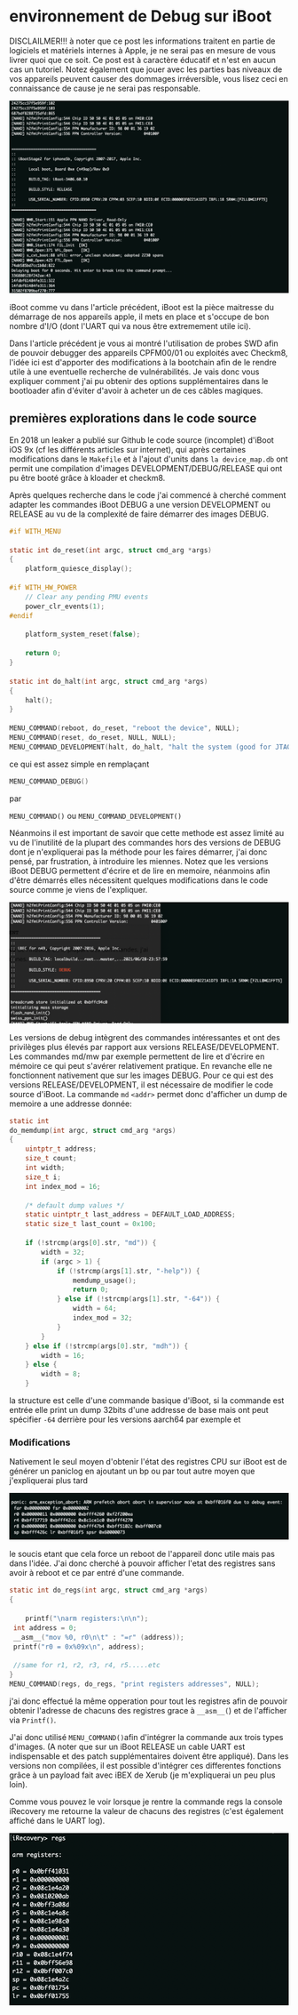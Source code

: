 

# environnement de Debug sur iBoot

DISCLAILMER!!! à noter que ce post les informations traitent en partie de logiciels et matériels internes à Apple, je ne serai pas en mesure de vous livrer quoi que ce soit. Ce post est à caractère éducatif et n'est en aucun cas un tutoriel. Notez également que jouer avec les parties bas niveaux de vos appareils peuvent causer des dommages irréversible, vous lisez ceci en connaissance de cause je ne serai pas responsable.






![iboot](iboot.png)






iBoot comme vu dans l'article précédent, iBoot est la pièce maitresse du démarrage de nos appareils apple, il mets en place et s'occupe de bon nombre d'I/O (dont l'UART qui va nous être extremement utile ici).

Dans l'article précédent je vous ai montré l'utilisation de probes SWD afin de pouvoir debugger des appareils CPFM00/01 ou exploités avec Checkm8, l'idée ici est d'apporter des modifications à la bootchain afin de le rendre utile à une eventuelle recherche de vulnérabilités. Je vais donc vous expliquer comment j'ai pu obtenir des options supplémentaires dans le bootloader afin d'éviter d'avoir à acheter un de ces câbles magiques.







## premières explorations dans le code source

En 2018 un leaker a publié sur Github le code source (incomplet) d'iBoot iOS 9x (cf les différents articles sur internet), qui après certaines modifications dans le `Makefile` et à l'ajout d'units dans `la device_map.db` ont permit une compilation d'images DEVELOPMENT/DEBUG/RELEASE qui ont pu être booté grâce à kloader et checkm8.

Après quelques recherche dans le code j'ai commencé à cherché comment adapter les commandes iBoot DEBUG a une version DEVELOPMENT ou RELEASE au vu de la complexité de faire démarrer des images DEBUG.




```c
#if WITH_MENU

static int do_reset(int argc, struct cmd_arg *args)
{
	platform_quiesce_display();

#if WITH_HW_POWER
	// Clear any pending PMU events
	power_clr_events(1);
#endif

	platform_system_reset(false);

	return 0;
}

static int do_halt(int argc, struct cmd_arg *args)
{
	halt();
}

MENU_COMMAND(reboot, do_reset, "reboot the device", NULL);
MENU_COMMAND(reset, do_reset, NULL, NULL);
MENU_COMMAND_DEVELOPMENT(halt, do_halt, "halt the system (good for JTAG)", NULL);
```


ce qui est assez simple en remplaçant

```c
MENU_COMMAND_DEBUG()
```

par

`MENU_COMMAND()` ou `MENU_COMMAND_DEVELOPMENT()`

Néanmoins il est important de savoir que cette methode est assez limité au vu de l'inutilité de la plupart des commandes hors des versions de DEBUG dont je n'expliquerai pas la méthode pour les faires démarrer, j'ai donc pensé, par frustration, à introduire les miennes.
Notez que les versions iBoot DEBUG permettent d'écrire et de lire en memoire, néanmoins afin d'être démarrés elles nécessitent quelques modifications dans le code source comme je viens de l'expliquer.







![debugtag](debugtag.png)







Les versions de debug intègrent des commandes intéressantes et ont des privilèges plus élevés par rapport aux versions RELEASE/DEVELOPMENT. 
Les commandes md/mw par exemple permettent de lire et d'écrire en mémoire ce qui peut s'avérer relativement pratique.
En revanche elle ne fonctionnent nativement que sur les images DEBUG. Pour ce qui est des versions RELEASE/DEVELOPMENT, il est nécessaire de modifier le code source d'iBoot.
La commande `md` `<addr>` permet donc d'afficher un dump de memoire a une addresse donnée:

```c
static int
do_memdump(int argc, struct cmd_arg *args)
{
	uintptr_t address;
	size_t count;
	int width;
	size_t i;
	int index_mod = 16;

	/* default dump values */
	static uintptr_t last_address = DEFAULT_LOAD_ADDRESS;
	static size_t last_count = 0x100;

	if (!strcmp(args[0].str, "md")) {
		width = 32;
		if (argc > 1) {
			if (!strcmp(args[1].str, "-help")) {
				memdump_usage();
				return 0;
			} else if (!strcmp(args[1].str, "-64")) {
				width = 64;
				index_mod = 32;
			}
		}
	} else if (!strcmp(args[0].str, "mdh")) {
		width = 16;
	} else {
		width = 8;
	}
```
la structure est celle d'une commande basique d'iBoot, si la commande est entrée elle print un dump 32bits d'une addresse de base mais ont peut spécifier `-64` derrière pour les versions aarch64 par exemple et 





### Modifications

Nativement le seul moyen d'obtenir l'état des registres CPU sur iBoot est de générer un paniclog en ajoutant un bp ou par tout autre moyen que j'expliquerai plus tard

![panic](panic.png)



le soucis etant que cela force un reboot de l'appareil donc utile mais pas dans l'idée. J'ai donc cherché à pouvoir afficher l'etat des registres sans avoir à reboot et ce par entré d'une commande.



```c
static int do_regs(int argc, struct cmd_arg *args)
{

	printf("\narm registers:\n\n");
 int address = 0;
 __asm__("mov %0, r0\n\t" : "=r" (address));
 printf("r0 = 0x%09x\n", address);

 //same for r1, r2, r3, r4, r5.....etc
}
MENU_COMMAND(regs, do_regs, "print registers addresses", NULL);
```



j'ai donc effectué la même opperation pour tout les registres afin de pouvoir obtenir l'adresse de chacuns des registres grace à `__asm__(`) et de l'afficher via `Printf()`.

J'ai donc utilisé `MENU_COMMAND()`afin d'intégrer la commande aux trois types d'images. (A noter que sur un iBoot RELEASE un cable UART est indispensable et des patch supplémentaires doivent être appliqué).
Dans les versions non compilées, il est possible d'intégrer ces differentes fonctions grâce à un payload fait avec iBEX de Xerub (je m'expliquerai un peu plus loin).

Comme vous pouvez le voir lorsque je rentre la commande regs la console iRecovery me retourne la valeur de chacuns des registres (c'est également affiché dans le UART log).

![regdump](regdump.png)




